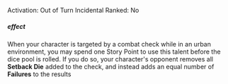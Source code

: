 Activation: Out of Turn Incidental
Ranked: No
##### effect
When your character is targeted by a combat
check while in an urban environment, you
may spend one Story Point to use this talent
before the dice pool is rolled. If you do so,
your character's opponent removes all **Setback Die**
added to the check, and instead adds an
equal number of **Failures** to the results